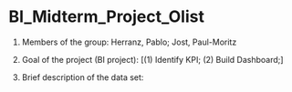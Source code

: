# BI_Midterm_Project_Olist

1) Members of the group: Herranz, Pablo; Jost, Paul-Moritz

2) Goal of the project (BI project): [(1) Identify KPI; (2) Build Dashboard;]

3) Brief description of the data set: 